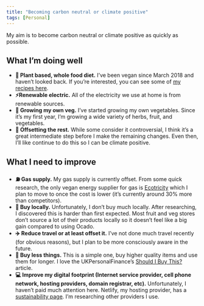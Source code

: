 ```yaml
---
title: "Becoming carbon neutral or climate positive"
tags: [Personal]
---
```


<p class="lead">My aim is to become carbon neutral or climate positive as quickly as possible.</p>

## What I’m doing well

- **🥦 Plant based, whole food diet.** I’ve been vegan since March 2018 and haven’t looked back. If you’re interested, you can see some of [my recipes here](https://daveredfern.com/tag/vegan/). 
- **⚡️Renewable electric.** All of the electricity we use at home is from renewable sources.
- **🍅 Growing my own veg.** I’ve started growing my own vegetables. Since it’s my first year, I’m growing a wide variety of herbs, fruit, and vegetables. 
- **🌳 Offsetting the rest.** While some consider it controversial, I think it’s a great intermediate step before I make the remaining changes. Even then, I’ll like continue to do this so I can be climate positive.

## What I need to improve

- **⛽️ Gas supply.** My gas supply is currently offset. From some quick research, the only vegan energy supplier for gas is [Ecotricity](https://www.ecotricity.co.uk) which I plan to move to once the cost is lower (it’s currently around 30% more than competitors).
- **🚗 Buy locally.** Unfortunately, I don’t buy much locally. After researching, I discovered this is harder than first expected. Most fruit and veg stores don’t source a lot of their products locally so it doesn’t feel like a big gain compared to using Ocado.
- **✈️ Reduce travel or at least offset it.** I’ve not done much travel recently (for obvious reasons), but I plan to be more consciously aware in the future. 
- **🎁 Buy less things.** This is a simple one, buy higher quality items and use them for longer. I love the UKPersonalFinance’s [Should I Buy This?](https://ukpersonal.finance/spending/) article.
- **💻 Improve my digital footprint (Internet service provider, cell phone network, hosting providers, domain registrar, etc).** Unfortunately, I haven’t paid much attention here. Netlify, my hosting provider, has a [sustainability page](https://www.netlify.com/sustainability/). I’m researching other providers I use.


